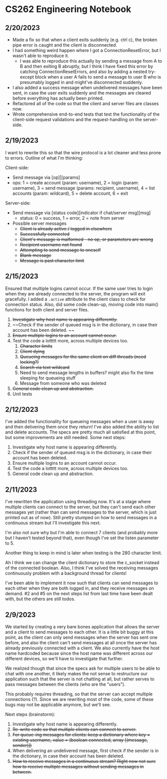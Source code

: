 
# CS262 Engineering Notebook

## 2/20/2023
* Made a fix so that when a client exits suddenly (e.g. ctrl c), the broken pipe error is caught and the client is disconnected.
* I had something weird happen where I got a ConnectionResetError, but I wasn't able to reproduce it.
    * I was able to reproduce this actually by sending a message from A to B and then exiting B abruptly, but I think I have fixed this error by catching ConnectionResetErrors, and also by adding a nested try-except block when a user A fails to send a message to user B who is presumably logged in and might've disconnected suddenly.
* I also added a success message when undelivered messages have been sent, in case the user exits suddenly and the messages are cleared before everything has actually been printed.
* Refactored all of the code so that the client and server files are classes now. 
* Wrote comprehensive end-to-end tests that test the functionality of the client-side request validations and the request-handling on the server-side.

## 2/19/2023
I want to rewrite this so that the wire protocol is a lot cleaner and less prone to errors. Outline of what I'm thinking:

Client-side:
* Send message via [op]|[params]
* ops: 1 = create account (param: username), 2 = login (param: username), 3 = send message (params: recipient, username), 4 = list accounts (param: wildcard), 5 = delete account, 6 = exit

Server-side:
* Send message via [status code][indicator if chat/server msg][msg]
    * status: 0 = success, 1 = error, 2 = note from server
* Possible server messages
    * ~~Client is already active / logged in elsewhere~~
    * ~~Successfully connected~~
    * ~~Client's message is malformed - no op, or parameters are wrong~~
    * ~~Recipient username not found~~
    * ~~Attempting to send message to oneself~~
    * ~~Blank message~~
    * ~~Message is past character limit~~

## 2/15/2023

Ensured that multiple logins cannot occur. If the same user tries to login when they are already connected to the server, the program will exit gracefully. I added a `.active` attribute to the client class to check for connection status. Also, did some code clean-up, moving code into main() functions for both client and server files.
1. ~~Investigate why host name is appearing differently.~~
1. ~~Check if the sender of queued msg is in the dictionary, in case their account has been deleted. ~~
1. ~~Ensure multiple logins to an account cannot occur.~~
1. Test the code a lottttt more, across multiple devices too. 
    1. ~~Character limits~~
    1. ~~Client dying~~
    1. ~~Queueing messages for the same client on diff threads (need locking?)~~
    1. ~~Search via text wildcard~~
    1. Need to send message lengths in buffers? might also fix the time sleeping for queueing stuff
    1. Message from someone who was deleted
1. ~~General code clean up and abstraction.~~
1. Unit tests

## 2/12/2023

I've added the functionality for queueing messages when a user is away and then delivering them once they return! I've also added the ability to list and delete accounts. The specs are pretty much all satisfied at this point, but some improvements are still needed. Some next steps:
1. Investigate why host name is appearing differently.
1. Check if the sender of queued msg is in the dictionary, in case their account has been deleted. 
1. Ensure multiple logins to an account cannot occur.
1. Test the code a lottttt more, across multiple devices too. 
1. General code clean up and abstraction.

## 2/11/2023

I've rewritten the application using threading now. It's at a stage where multiple clients can connect to the server, but they can't send each other messages yet (rather than can send messages to the server, which is just printed out as of now). Still pretty stumped on how to send messages in a continuous stream but I'll investigate this next.

I'm also not sure why but I'm able to connect 7 clients (and probably more but I haven't tested beyond that), even though I've set the listen parameter to 5.

Another thing to keep in mind is later when testing is the 280 character limit.

Ah I think we can change the client dictionary to store the c_socket instead of the connected boolean. Also, I think I've solved the receiving messages continuously problem with a background thread for clients!

I've been able to implement it now such that clients can send messages to each other when they are both logged in, and they receive messages on demand. #2 and #5 on the next steps list from last time have been dealt with, but the others are still todos. 

## 2/9/2023

We started by creating a very bare bones application that allows the server and a client to send messages to each other. It is a little bit buggy at this point, as the client can only send messages when the server has sent one before, and also the client can't send messages at all once the server has already previously connected with a client. We also currently have the host name hardcoded because since the host name was different across our different devices, so we'll have to investigate that further.

We realized though that since the specs ask for multiple users to be able to chat with one another, it likely makes the not sense to restructure our application such that the server is not chatting at all, but rather serves to pass messages between the clients (who are the "users"). 

This probably requires threading, so that the server can accept multiple connections (?). Since we are rewriting most of the code, some of these bugs may not be applicable anymore, but we'll see.

Next steps (brainstorm):
1. Investigate why host name is appearing differently.
1. ~~Re-write code so that multiple clients can connect to server.~~
1. ~~For queue-ing messages for clients: keep a dictionary where key = existing username, value = (boolean connected, array [(message, sender)])~~
1. When delivering an undelivered message, first check if the sender is in the dictionary, in case their account has been deleted.
1. ~~How to receive messages in a continuous stream? Right now not sure how to receive multiple messages without sending messages in between.~~